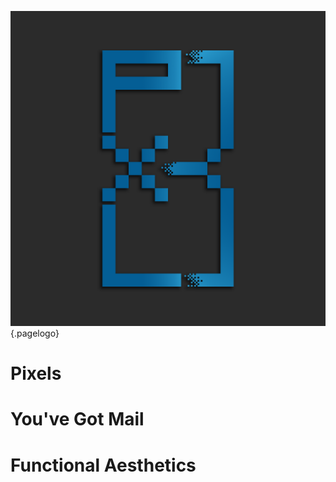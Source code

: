 ![Pxl 8](/uploads/pxl-8.png "Pxl 8"){.pagelogo}
<!-- TITLE: Pxl8 -->  

<!-- SUBTITLE: The Official Wiki for all Pxl8 Projects -->  
  
	  
# Pixels
# You've Got Mail
# Functional Aesthetics